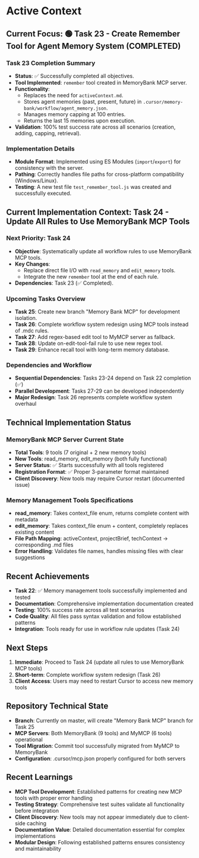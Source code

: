 # Active Context

## Current Focus: 🟢 Task 23 - Create Remember Tool for Agent Memory System (COMPLETED)

### Task 23 Completion Summary
- **Status**: ✅ Successfully completed all objectives.
- **Tool Implemented**: `remember` tool created in MemoryBank MCP server.
- **Functionality**:
    - Replaces the need for `activeContext.md`.
    - Stores agent memories (past, present, future) in `.cursor/memory-bank/workflow/agent_memory.json`.
    - Manages memory capping at 100 entries.
    - Returns the last 15 memories upon execution.
- **Validation**: 100% test success rate across all scenarios (creation, adding, capping, retrieval).

### Implementation Details
- **Module Format**: Implemented using ES Modules (`import`/`export`) for consistency with the server.
- **Pathing**: Correctly handles file paths for cross-platform compatibility (Windows/Linux).
- **Testing**: A new test file `test_remember_tool.js` was created and successfully executed.

## Current Implementation Context: Task 24 - Update All Rules to Use MemoryBank MCP Tools

### Next Priority: Task 24
- **Objective**: Systematically update all workflow rules to use MemoryBank MCP tools.
- **Key Changes**:
    - Replace direct file I/O with `read_memory` and `edit_memory` tools.
    - Integrate the new `remember` tool at the end of each rule.
- **Dependencies**: Task 23 (✅ Completed).

### Upcoming Tasks Overview
- **Task 25**: Create new branch "Memory Bank MCP" for development isolation.
- **Task 26**: Complete workflow system redesign using MCP tools instead of .mdc rules.
- **Task 27**: Add regex-based edit tool to MyMCP server as fallback.
- **Task 28**: Update on-edit-tool-fail rule to use new regex tool.
- **Task 29**: Enhance recall tool with long-term memory database.

### Dependencies and Workflow
- **Sequential Dependencies**: Tasks 23-24 depend on Task 22 completion (✅)
- **Parallel Development**: Tasks 27-29 can be developed independently
- **Major Redesign**: Task 26 represents complete workflow system overhaul

## Technical Implementation Status

### MemoryBank MCP Server Current State
- **Total Tools**: 9 tools (7 original + 2 new memory tools)
- **New Tools**: read_memory, edit_memory (both fully functional)
- **Server Status**: ✅ Starts successfully with all tools registered
- **Registration Format**: ✅ Proper 3-parameter format maintained
- **Client Discovery**: New tools may require Cursor restart (documented issue)

### Memory Management Tools Specifications
- **read_memory**: Takes context_file enum, returns complete content with metadata
- **edit_memory**: Takes context_file enum + content, completely replaces existing content
- **File Path Mapping**: activeContext, projectBrief, techContext → corresponding .md files
- **Error Handling**: Validates file names, handles missing files with clear suggestions

## Recent Achievements
- **Task 22**: ✅ Memory management tools successfully implemented and tested
- **Documentation**: Comprehensive implementation documentation created
- **Testing**: 100% success rate across all test scenarios
- **Code Quality**: All files pass syntax validation and follow established patterns
- **Integration**: Tools ready for use in workflow rule updates (Task 24)

## Next Steps
1. **Immediate**: Proceed to Task 24 (update all rules to use MemoryBank MCP tools)
2. **Short-term**: Complete workflow system redesign (Task 26)
3. **Client Access**: Users may need to restart Cursor to access new memory tools

## Repository Technical State
- **Branch**: Currently on master, will create "Memory Bank MCP" branch for Task 25
- **MCP Servers**: Both MemoryBank (9 tools) and MyMCP (6 tools) operational
- **Tool Migration**: Commit tool successfully migrated from MyMCP to MemoryBank
- **Configuration**: .cursor/mcp.json properly configured for both servers

## Recent Learnings
- **MCP Tool Development**: Established patterns for creating new MCP tools with proper error handling
- **Testing Strategy**: Comprehensive test suites validate all functionality before integration
- **Client Discovery**: New tools may not appear immediately due to client-side caching
- **Documentation Value**: Detailed documentation essential for complex implementations
- **Modular Design**: Following established patterns ensures consistency and maintainability